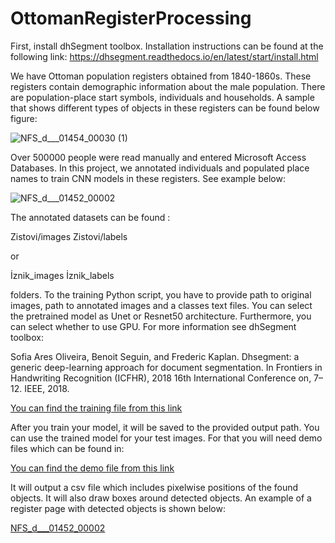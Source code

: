 # OttomanRegisterProcessing

First, install dhSegment toolbox. Installation instructions can be found at the following link:
https://dhsegment.readthedocs.io/en/latest/start/install.html

We have Ottoman population registers obtained from 1840-1860s. These registers contain demographic information about the male population. There are population-place start symbols, individuals and households. A sample that shows different types of objects in these registers can be found below figure:

![NFS_d___01454_00030 (1)](https://user-images.githubusercontent.com/4293082/114822724-2a633a00-9dcb-11eb-8076-8cad5ac64f9c.png)

Over 500000 people were read manually and entered Microsoft Access Databases. In this project, we annotated individuals and populated place names to train CNN models in these registers. See example below:

![NFS_d___01452_00002](https://user-images.githubusercontent.com/4293082/114823044-a1003780-9dcb-11eb-9fbb-2e5be4548b62.png)

The annotated datasets can be found :

Zistovi/images
Zistovi/labels

or 

İznik_images
İznik_labels

folders. To the training Python script, you have to provide path to original images, path to annotated images and a classes text files. You can select the pretrained model
as Unet or Resnet50 architecture. Furthermore, you can select whether to use GPU. For more information see dhSegment toolbox:

Sofia Ares Oliveira, Benoit Seguin, and Frederic Kaplan. Dhsegment: a generic deep-learning approach for document segmentation. In Frontiers in Handwriting Recognition (ICFHR), 2018 16th International Conference on, 7–12. IEEE, 2018.

[You can find the training file from this link](train_iznik_villages.py)

After you train your model, it will be saved to the provided output path. You can use the trained model for your test images. For that you will need demo files which can be found in:

[You can find the demo file from this link](demo_iznik.py)

It will output a csv file which includes pixelwise positions of the found objects. It will also draw boxes around detected objects. An example of a register page with detected objects is shown below:

[NFS_d___01452_00002](NFS_d___02865_00002.jpg)

